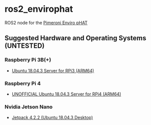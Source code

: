 # ros2_envirophat
ROS2 node for the [Pimeroni Enviro pHAT](https://shop.pimoroni.com/products/enviro-phat)

## Suggested Hardware and Operating Systems (UNTESTED)

### Raspberry Pi 3B(+)
- [Ubuntu 18.04.3 Server for RPi3 (ARM64)](https://wiki.ubuntu.com/ARM/RaspberryPi)

### Raspberry Pi 4
- [UNOFFICIAL Ubuntu 18.04.3 Server for RPi4 (ARM64)](https://github.com/TheRemote/Ubuntu-Server-raspi4-unofficial)

### Nvidia Jetson Nano
- [Jetpack 4.2.2 (Ubuntu 18.04.3 Desktop)](https://developer.nvidia.com/embedded/jetpack#install)
